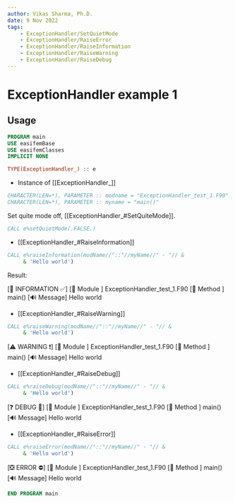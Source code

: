 ```yaml
---
author: Vikas Sharma, Ph.D.
date: 9 Nov 2022
tags:
    - ExceptionHandler/SetQuietMode
    - ExceptionHandler/RaiseError
    - ExceptionHandler/RaiseInformation
    - ExceptionHandler/RaiseWarning
    - ExceptionHandler/RaiseDebug
---
```


# ExceptionHandler example 1

## Usage

```fortran
PROGRAM main
USE easifemBase
USE easifemClasses
IMPLICIT NONE
```

```fortran
TYPE(ExceptionHandler_) :: e
```

- Instance of [[ExceptionHandler_]]

```fortran
CHARACTER(LEN=*), PARAMETER :: modname = "ExceptionHandler_test_1.F90"
CHARACTER(LEN=*), PARAMETER :: myname = "main()"
```

Set quite mode off, [[ExceptionHandler_#SetQuiteMode]].

```fortran
CALL e%setQuietMode(.FALSE.)
```

- [[ExceptionHandler_#RaiseInformation]]

```fortran
CALL e%raiseInformation(modName//"::"//myName//" - "// &
     & 'Hello world')
```

Result:

[💚 INFORMATION ✅]
[🚀 Module ] ExceptionHandler_test_1.F90
[🎇 Method ] main()
[🔊 Message] Hello world

- [[ExceptionHandler_#RaiseWarning]]

```fortran
CALL e%raiseWarning(modName//"::"//myName//" - "// &
     & 'Hello world')
```

[⚠ WARNING ❗]
[🚀 Module ] ExceptionHandler_test_1.F90
[🎇 Method ] main()
[🔊 Message] Hello world

- [[ExceptionHandler_#RaiseDebug]]

```fortran
CALL e%raiseDebug(modName//"::"//myName//" - "// &
     & 'Hello world')
```

[❓ DEBUG 🐛]
[🚀 Module ] ExceptionHandler_test_1.F90
[🎇 Method ] main()
[🔊 Message] Hello world

- [[ExceptionHandler_#RaiseError]]

```fortran
CALL e%raiseError(modName//"::"//myName//" - "// &
     & 'Hello world')
```

[❎ ERROR ⛔]
[🚀 Module ] ExceptionHandler_test_1.F90
[🎇 Method ] main()
[🔊 Message] Hello world

```fortran
END PROGRAM main
```
